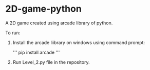 # 2D-game-python
A 2D game created using arcade library of python.

To run:

  1. Install the arcade liibrary on windows using command prompt:
  
      '''
        pip install arcade
      '''
  2. Run Level_2.py file in the repository.
